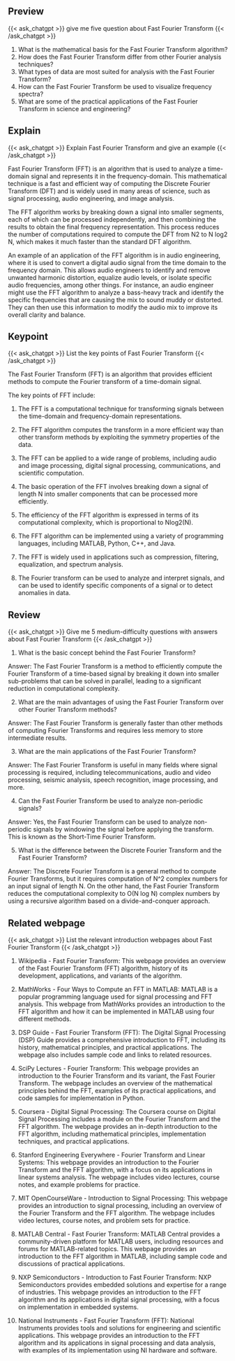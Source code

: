 ## Preview
{{< ask_chatgpt >}}
give me five question about Fast Fourier Transform
{{< /ask_chatgpt >}}



1. What is the mathematical basis for the Fast Fourier Transform algorithm? 
2. How does the Fast Fourier Transform differ from other Fourier analysis techniques? 
3. What types of data are most suited for analysis with the Fast Fourier Transform? 
4. How can the Fast Fourier Transform be used to visualize frequency spectra? 
5. What are some of the practical applications of the Fast Fourier Transform in science and engineering?   

## Explain
{{< ask_chatgpt >}}
Explain Fast Fourier Transform and give an example
{{< /ask_chatgpt >}}



Fast Fourier Transform (FFT) is an algorithm that is used to analyze a time-domain signal and represents it in the frequency-domain. This mathematical technique is a fast and efficient way of computing the Discrete Fourier Transform (DFT) and is widely used in many areas of science, such as signal processing, audio engineering, and image analysis.

The FFT algorithm works by breaking down a signal into smaller segments, each of which can be processed independently, and then combining the results to obtain the final frequency representation. This process reduces the number of computations required to compute the DFT from N2 to N log2 N, which makes it much faster than the standard DFT algorithm.

An example of an application of the FFT algorithm is in audio engineering, where it is used to convert a digital audio signal from the time domain to the frequency domain. This allows audio engineers to identify and remove unwanted harmonic distortion, equalize audio levels, or isolate specific audio frequencies, among other things. For instance, an audio engineer might use the FFT algorithm to analyze a bass-heavy track and identify the specific frequencies that are causing the mix to sound muddy or distorted. They can then use this information to modify the audio mix to improve its overall clarity and balance.   

## Keypoint
{{< ask_chatgpt >}}
List the key points of Fast Fourier Transform
{{< /ask_chatgpt >}}



The Fast Fourier Transform (FFT) is an algorithm that provides efficient methods to compute the Fourier transform of a time-domain signal.

The key points of FFT include:

1. The FFT is a computational technique for transforming signals between the time-domain and frequency-domain representations.

2. The FFT algorithm computes the transform in a more efficient way than other transform methods by exploiting the symmetry properties of the data.

3. The FFT can be applied to a wide range of problems, including audio and image processing, digital signal processing, communications, and scientific computation.

4. The basic operation of the FFT involves breaking down a signal of length N into smaller components that can be processed more efficiently.

5. The efficiency of the FFT algorithm is expressed in terms of its computational complexity, which is proportional to Nlog2(N).

6. The FFT algorithm can be implemented using a variety of programming languages, including MATLAB, Python, C++, and Java.

7. The FFT is widely used in applications such as compression, filtering, equalization, and spectrum analysis.

8. The Fourier transform can be used to analyze and interpret signals, and can be used to identify specific components of a signal or to detect anomalies in data.   

## Review
{{< ask_chatgpt >}}
Give me 5 medium-difficulty questions with answers about Fast Fourier Transform
{{< /ask_chatgpt >}}



1. What is the basic concept behind the Fast Fourier Transform?

Answer: The Fast Fourier Transform is a method to efficiently compute the Fourier Transform of a time-based signal by breaking it down into smaller sub-problems that can be solved in parallel, leading to a significant reduction in computational complexity.

2. What are the main advantages of using the Fast Fourier Transform over other Fourier Transform methods?

Answer: The Fast Fourier Transform is generally faster than other methods of computing Fourier Transforms and requires less memory to store intermediate results.

3. What are the main applications of the Fast Fourier Transform?

Answer: The Fast Fourier Transform is useful in many fields where signal processing is required, including telecommunications, audio and video processing, seismic analysis, speech recognition, image processing, and more.

4. Can the Fast Fourier Transform be used to analyze non-periodic signals?

Answer: Yes, the Fast Fourier Transform can be used to analyze non-periodic signals by windowing the signal before applying the transform. This is known as the Short-Time Fourier Transform.

5. What is the difference between the Discrete Fourier Transform and the Fast Fourier Transform?

Answer: The Discrete Fourier Transform is a general method to compute Fourier Transforms, but it requires computation of N^2 complex numbers for an input signal of length N. On the other hand, the Fast Fourier Transform reduces the computational complexity to O(N log N) complex numbers by using a recursive algorithm based on a divide-and-conquer approach.   

## Related webpage
{{< ask_chatgpt >}}
List the relevant introduction webpages about Fast Fourier Transform
{{< /ask_chatgpt >}}



1. Wikipedia - Fast Fourier Transform: This webpage provides an overview of the Fast Fourier Transform (FFT) algorithm, history of its development, applications, and variants of the algorithm. 

2. MathWorks - Four Ways to Compute an FFT in MATLAB: MATLAB is a popular programming language used for signal processing and FFT analysis. This webpage from MathWorks provides an introduction to the FFT algorithm and how it can be implemented in MATLAB using four different methods. 

3. DSP Guide - Fast Fourier Transform (FFT): The Digital Signal Processing (DSP) Guide provides a comprehensive introduction to FFT, including its history, mathematical principles, and practical applications. The webpage also includes sample code and links to related resources. 

4. SciPy Lectures - Fourier Transform: This webpage provides an introduction to the Fourier Transform and its variant, the Fast Fourier Transform. The webpage includes an overview of the mathematical principles behind the FFT, examples of its practical applications, and code samples for implementation in Python. 

5. Coursera - Digital Signal Processing: The Coursera course on Digital Signal Processing includes a module on the Fourier Transform and the FFT algorithm. The webpage provides an in-depth introduction to the FFT algorithm, including mathematical principles, implementation techniques, and practical applications. 

6. Stanford Engineering Everywhere - Fourier Transform and Linear Systems: This webpage provides an introduction to the Fourier Transform and the FFT algorithm, with a focus on its applications in linear systems analysis. The webpage includes video lectures, course notes, and example problems for practice. 

7. MIT OpenCourseWare - Introduction to Signal Processing: This webpage provides an introduction to signal processing, including an overview of the Fourier Transform and the FFT algorithm. The webpage includes video lectures, course notes, and problem sets for practice. 

8. MATLAB Central - Fast Fourier Transform: MATLAB Central provides a community-driven platform for MATLAB users, including resources and forums for MATLAB-related topics. This webpage provides an introduction to the FFT algorithm in MATLAB, including sample code and discussions of practical applications. 

9. NXP Semiconductors - Introduction to Fast Fourier Transform: NXP Semiconductors provides embedded solutions and expertise for a range of industries. This webpage provides an introduction to the FFT algorithm and its applications in digital signal processing, with a focus on implementation in embedded systems. 

10. National Instruments - Fast Fourier Transform (FFT): National Instruments provides tools and solutions for engineering and scientific applications. This webpage provides an introduction to the FFT algorithm and its applications in signal processing and data analysis, with examples of its implementation using NI hardware and software.   

